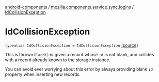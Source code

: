 [android-components](../index.md) / [mozilla.components.service.sync.logins](index.md) / [IdCollisionException](./-id-collision-exception.md)

# IdCollisionException

`typealias IdCollisionException = IdCollisionException` [(source)](https://github.com/mozilla-mobile/android-components/blob/master/components/service/sync-logins/src/main/java/mozilla/components/service/sync/logins/SyncableLoginsStorage.kt#L80)

This is thrown if `add()` is given a record whose `id` is not blank, and
collides with a record already known to the storage instance.

You can avoid ever worrying about this error by always providing blank
`id` property when inserting new records.

